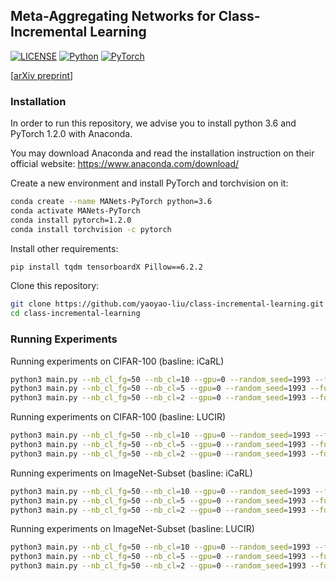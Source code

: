 ## Meta-Aggregating Networks for Class-Incremental Learning

[![LICENSE](https://img.shields.io/badge/license-MIT-green?style=flat-square)](https://github.com/yaoyao-liu/class-incremental-learning/blob/master/LICENSE)
[![Python](https://img.shields.io/badge/python-3.6-blue.svg?style=flat-square)](https://www.python.org/)
[![PyTorch](https://img.shields.io/badge/pytorch-1.2.0-%237732a8?style=flat-square)](https://pytorch.org/)

\[[arXiv preprint](https://arxiv.org/)\]

### Installation

In order to run this repository, we advise you to install python 3.6 and PyTorch 1.2.0 with Anaconda.

You may download Anaconda and read the installation instruction on their official website:
<https://www.anaconda.com/download/>

Create a new environment and install PyTorch and torchvision on it:

```bash
conda create --name MANets-PyTorch python=3.6
conda activate MANets-PyTorch
conda install pytorch=1.2.0 
conda install torchvision -c pytorch
```

Install other requirements:
```bash
pip install tqdm tensorboardX Pillow==6.2.2
```

Clone this repository:

```bash
git clone https://github.com/yaoyao-liu/class-incremental-learning.git 
cd class-incremental-learning
```

### Running Experiments

Running experiments on CIFAR-100 (basline: iCaRL)
```bash
python3 main.py --nb_cl_fg=50 --nb_cl=10 --gpu=0 --random_seed=1993 --fusion_lr=1e-05 --baseline=icarl --branch_mode=dual --branch_1=ss --branch_2=free --dataset=cifar100 --ckpt_label=Exp_01
python3 main.py --nb_cl_fg=50 --nb_cl=5 --gpu=0 --random_seed=1993 --fusion_lr=1e-05 --baseline=icarl --branch_mode=dual --branch_1=ss --branch_2=free --dataset=cifar100 --ckpt_label=Exp_01
python3 main.py --nb_cl_fg=50 --nb_cl=2 --gpu=0 --random_seed=1993 --fusion_lr=1e-05 --baseline=icarl --branch_mode=dual --branch_1=ss --branch_2=free --dataset=cifar100 --ckpt_label=Exp_01
```

Running experiments on CIFAR-100 (basline: LUCIR)
```bash
python3 main.py --nb_cl_fg=50 --nb_cl=10 --gpu=0 --random_seed=1993 --fusion_lr=1e-05 --baseline=lucir --branch_mode=dual --branch_1=ss --branch_2=free --dataset=cifar100 --ckpt_label=Exp_01
python3 main.py --nb_cl_fg=50 --nb_cl=5 --gpu=0 --random_seed=1993 --fusion_lr=1e-05 --baseline=lucir --branch_mode=dual --branch_1=ss --branch_2=free --dataset=cifar100 --ckpt_label=Exp_01
python3 main.py --nb_cl_fg=50 --nb_cl=2 --gpu=0 --random_seed=1993 --fusion_lr=1e-05 --baseline=lucir --branch_mode=dual --branch_1=ss --branch_2=free --dataset=cifar100 --ckpt_label=Exp_01
```

Running experiments on ImageNet-Subset (basline: iCaRL)
```bash
python3 main.py --nb_cl_fg=50 --nb_cl=10 --gpu=0 --random_seed=1993 --fusion_lr=1e-05 --baseline=icarl --imgnet_backbone=resnet18 --branch_mode=dual --branch_1=ss --branch_2=fixed --dataset=imagenet_sub --data_dir=./seed_1993_subset_100_imagenet/data --test_batch_size=50 --epochs=90 --num_workers=16 --custom_weight_decay=1e-4 --test_batch_size=50 --ckpt_label=Exp_01
python3 main.py --nb_cl_fg=50 --nb_cl=5 --gpu=0 --random_seed=1993 --fusion_lr=1e-05 --baseline=icarl --imgnet_backbone=resnet18 --branch_mode=dual --branch_1=ss --branch_2=fixed --dataset=imagenet_sub --data_dir=./seed_1993_subset_100_imagenet/data --test_batch_size=50 --epochs=90 --num_workers=16 --custom_weight_decay=1e-4 --test_batch_size=50 --ckpt_label=Exp_01
python3 main.py --nb_cl_fg=50 --nb_cl=2 --gpu=0 --random_seed=1993 --fusion_lr=1e-05 --baseline=icarl --imgnet_backbone=resnet18 --branch_mode=dual --branch_1=ss --branch_2=fixed --dataset=imagenet_sub --data_dir=./seed_1993_subset_100_imagenet/data --test_batch_size=50 --epochs=90 --num_workers=16 --custom_weight_decay=1e-4 --test_batch_size=50 --ckpt_label=Exp_01
```

Running experiments on ImageNet-Subset (basline: LUCIR)
```bash
python3 main.py --nb_cl_fg=50 --nb_cl=10 --gpu=0 --random_seed=1993 --fusion_lr=1e-05 --baseline=lucir --imgnet_backbone=resnet18 --branch_mode=dual --branch_1=ss --branch_2=fixed --dataset=imagenet_sub --data_dir=./seed_1993_subset_100_imagenet/data --test_batch_size=50 --epochs=90 --num_workers=16 --custom_weight_decay=1e-4 --test_batch_size=50 --ckpt_label=Exp_01
python3 main.py --nb_cl_fg=50 --nb_cl=5 --gpu=0 --random_seed=1993 --fusion_lr=1e-05 --baseline=lucir --imgnet_backbone=resnet18 --branch_mode=dual --branch_1=ss --branch_2=fixed --dataset=imagenet_sub --data_dir=./seed_1993_subset_100_imagenet/data --test_batch_size=50 --epochs=90 --num_workers=16 --custom_weight_decay=1e-4 --test_batch_size=50 --ckpt_label=Exp_01
python3 main.py --nb_cl_fg=50 --nb_cl=2 --gpu=0 --random_seed=1993 --fusion_lr=1e-05 --baseline=lucir --imgnet_backbone=resnet18 --branch_mode=dual --branch_1=ss --branch_2=fixed --dataset=imagenet_sub --data_dir=./seed_1993_subset_100_imagenet/data --test_batch_size=50 --epochs=90 --num_workers=16 --custom_weight_decay=1e-4 --test_batch_size=50 --ckpt_label=Exp_01
```
